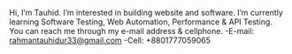 Hi, I’m Tauhid.
I’m interested in building website and software.
I’m currently learning Software Testing, Web Automation, Performance & API Testing.
You can reach me through my e-mail address & cellphone.
-E-mail: rahmantauhidur33@gmail.com
-Cell: +8801777059065


<!---
Tauhid333/Tauhid333 is a ✨ special ✨ repository because its `README.md` (this file) appears on your GitHub profile.
You can click the Preview link to take a look at your changes.
--->
